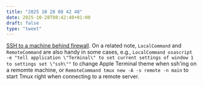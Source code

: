 ```yaml
---
title: "2025 10 28 08 42 48"
date: 2025-10-28T08:42:48+01:00
draft: false
type: "tweet"
---
```

[SSH to a machine behind firewall](https://lalinsky.com/2009/10/28/ssh-to-a-machine-behind-firewall.html). On a related note, `LocalCommand` and `RemoteCommand` are also handy in some cases, e.g., `LocalCommand osascript -e "tell application \"Terminal\" to set current settings of window 1 to settings set \"ssh\""` to change Apple Terminal theme when ssh'ing on a remomte machine, or `RemoteCommand tmux new -A -s remote -n main` to start Tmux right when connecting to a remote server.
